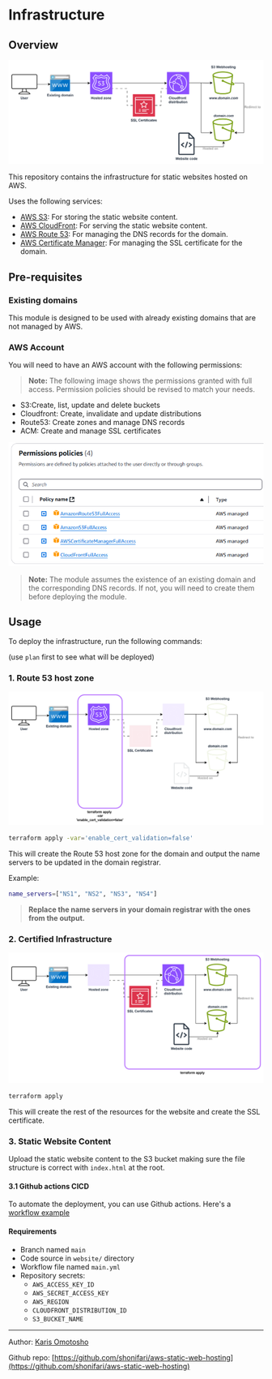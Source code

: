 # Infrastructure

## Overview

![alt text](./docs/images/infrastructure.png)

This repository contains the infrastructure for static websites hosted on AWS.

Uses the following services:

- [AWS S3](https://aws.amazon.com/s3/): For storing the static website content.
- [AWS CloudFront](https://aws.amazon.com/cloudfront/): For serving the static website content.
- [AWS Route 53](https://aws.amazon.com/route53/): For managing the DNS records for the domain.
- [AWS Certificate Manager](https://aws.amazon.com/certificate-manager/): For managing the SSL certificate for the domain.

## Pre-requisites

### Existing domains

This module is designed to be used with already existing domains that are not managed by AWS.

### AWS Account

You will need to have an AWS account with the following permissions:

> **Note:** The following image shows the permissions granted with full access. Permission policies should be revised to match your needs.

- S3:Create, list, update and delete buckets
- Cloudfront: Create, invalidate and update distributions
- Route53: Create zones and manage DNS records
- ACM: Create and manage SSL certificates
  
![alt text](docs/images/aws-account-permissions.png)

> **Note:** The module assumes the existence of an existing domain and the corresponding DNS records. If not, you will need to create them before deploying the module.
>
## Usage

To deploy the infrastructure, run the following commands:

(use `plan` first to see what will be deployed)

### 1. Route 53 host zone

![alt text](docs/images/tf-1.png)

```sh
terraform apply -var='enable_cert_validation=false'
```

This will create the Route 53 host zone for the domain and output the name servers to be updated in the domain registrar.

Example:

```sh
name_servers=["NS1", "NS2", "NS3", "NS4"]
```

> **Replace the name servers in your domain registrar with the ones from the output.**

### 2. Certified Infrastructure

![alt text](docs/images/tf-2.png)

```sh
terraform apply 
```

This will create the rest of the resources for the website and create the SSL certificate.

### 3. Static Website Content

Upload the static website content to the S3 bucket making sure the file structure is correct with `index.html` at the root.

#### 3.1 Github actions CICD

To automate the deployment, you can use Github actions.
Here's a [workflow example](docs/github-action/main.yml)

#### Requirements

- Branch named `main`
- Code source in `website/` directory
- Workflow file named `main.yml`
- Repository secrets:
  - `AWS_ACCESS_KEY_ID`
  - `AWS_SECRET_ACCESS_KEY`
  - `AWS_REGION`
  - `CLOUDFRONT_DISTRIBUTION_ID`
  - `S3_BUCKET_NAME`

---

Author: [Karis Omotosho](https://github.com/shonifari)

Github repo: [https://github.com/shonifari/aws-static-web-hosting](https://github.com/shonifari/aws-static-web-hosting)
